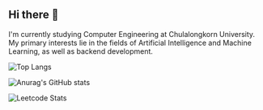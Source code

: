 ## Hi there 👋

I'm currently studying Computer Engineering at Chulalongkorn University. My primary interests lie in the fields of Artificial Intelligence and Machine Learning, as well as backend development.

![Top Langs](https://github-readme-stats.vercel.app/api/top-langs/?username=Thiraput01&langs_count=10&layout=compact&hide_progress=false)

![Anurag's GitHub stats](https://github-readme-stats.vercel.app/api?username=Thiraput01&show_icons=true&theme=radical)

![Leetcode Stats](https://leetcard.jacoblin.cool/Thiraput)
